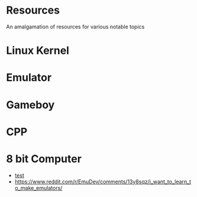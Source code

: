 # Resources
An amalgamation of resources for various notable topics

# Linux Kernel

# Emulator 

# Gameboy 

# CPP

# 8 bit Computer 
- [test](https://www.youtube.com/watch?v=F8kx56OZQhg)
- https://www.reddit.com/r/EmuDev/comments/13y8sqz/i_want_to_learn_to_make_emulators/
